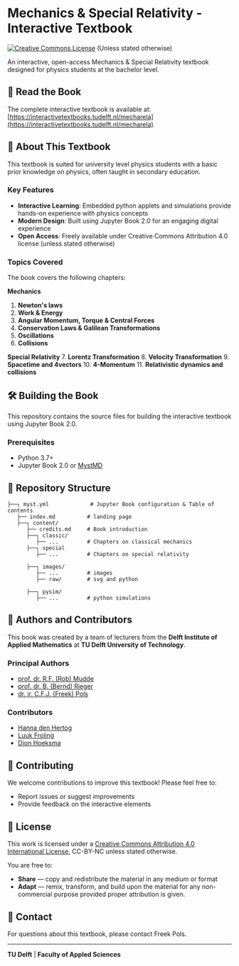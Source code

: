 # Mechanics & Special Relativity - Interactive Textbook

[![Creative Commons License](https://upload.wikimedia.org/wikipedia/commons/thumb/d/d3/Cc_by-nc_icon.svg/1920px-Cc_by-nc_icon.svg.png)](http://creativecommons.org/licenses/by/4.0/) (Unless stated otherwise)

An interactive, open-access Mechanics & Special Relativity textbook designed for physics students at the bachelor level. 

## 📖 Read the Book

The complete interactive textbook is available at: [https://interactivetextbooks.tudelft.nl/mecharela](https://interactivetextbooks.tudelft.nl/mecharela)

## 🎯 About This Textbook

This textbook is suited for university level physics students with a basic prior knowledge on physics, often taught in secondary education.

### Key Features

- **Interactive Learning**: Embedded python applets and simulations provide hands-on experience with physics concepts
- **Modern Design**: Built using Jupyter Book 2.0 for an engaging digital experience
- **Open Access**: Freely available under Creative Commons Attribution 4.0 license (unless stated otherwise)

### Topics Covered

The book covers the following chapters:

**Mechanics**
1. **Newton's laws** 
2. **Work & Energy** 
3. **Angular Momentum, Torque & Central Forces** 
4. **Conservation Laws & Galilean Transformations** 
5. **Oscillations** 
6. **Collisions**
   
**Special Relativity**
7. **Lorentz Transformation** 
8. **Velocity Transformation** 
9. **Spacetime and 4vectors** 
10. **4-Momentum**
11. **Relativistic dynamics and collisions**

## 🛠️ Building the Book

This repository contains the source files for building the interactive textbook using Jupyter Book 2.0.

### Prerequisites

- Python 3.7+
- Jupyter Book 2.0 or [MystMD](https://mystmd.org/guide)

## 📁 Repository Structure

```
├──┐ myst.yml             # Jupyter Book configuration & Table of contents
   ├── index.md          # landing page
   ├──┐ content/
      ├── credits.md     # Book introduction
      ├──┐ classic/       
         ├── ...         # Chapters on classical mechanics
      ├──┐ special        
         ├── ...         # Chapters on special relativity

      ├──┐ images/
         ├── ...         # images
         ├── raw/        # svg and python 

      ├──┐ pysim/        
         ├── ...         # python simulations
```

## 👥 Authors and Contributors

This book was created by a team of lecturers from the **Delft Institute of Applied Mathematics** at **TU Delft University of Technology**.

### Principal Authors
- [prof. dr. R.F. (Rob) Mudde](https://www.linkedin.com/in/robert-mudde-15307a13)
- [prof. dr. B. (Bernd) Rieger](https://www.tudelft.nl/staff/b.rieger/)
- [dr. ir. C.F.J. (Freek) Pols](https://www.tudelft.nl/tnw/over-faculteit/afdelingen/science-engineering-education-seed/medewerkers/staff-science-education/freek-pols)

### Contributors
- [Hanna den Hertog](https://www.linkedin.com/in/hanna-den-hertog/)
- [Luuk Froling](https://www.linkedin.com/in/luuk-froling/)
- [Dion Hoeksma](https://www.linkedin.com/in/dion-hoeksema-96205318a/)


## 🤝 Contributing

We welcome contributions to improve this textbook! Please feel free to:

- Report issues or suggest improvements
- Provide feedback on the interactive elements

## 📄 License

This work is licensed under a [Creative Commons Attribution 4.0 International License](http://creativecommons.org/licenses/by/4.0/), CC-BY-NC unless stated otherwise.

You are free to:
- **Share** — copy and redistribute the material in any medium or format
- **Adapt** — remix, transform, and build upon the material for any non-commercial purpose provided proper attribution is given.

## 📧 Contact

For questions about this textbook, please contact Freek Pols.

---

**TU Delft** | **Faculty of Appled Sciences** 

